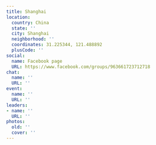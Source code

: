 ```yaml
---
title: Shanghai
location:
  country: China
  state: ''
  city: Shanghai
  neighborhood: ''
  coordinates: 31.225344, 121.488892
  plusCode: ''
social:
  name: Facebook page
  URL: https://www.facebook.com/groups/963661723712718
chat:
  name: ''
  URL: ''
event:
  name: ''
  URL: ''
leaders:
- name: ''
  URL: ''
photos:
  old: ''
  cover: ''
---
```

